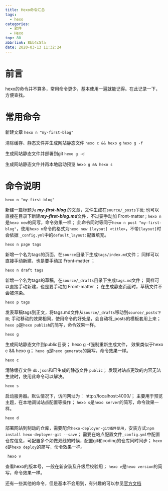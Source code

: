 ```yaml
---
title: Hexo命令汇总
tags:
  - hexo
categories:
  - 软件
  - Hexo
top: 80
abbrlink: 8bb4c5fa
date: 2020-03-13 11:32:24
---
```




# 前言
hexo的命令并不算多，常用命令更少，基本使用一遍就能记得。在此记录一下，方便查找。

# 常用命令
新建文章
`hexo n "my-first-blog"` 

清除缓存、静态文件并生成网站静态文件
`hexo c && hexo g` 
`hexo g -f`

生成网站静态文件并部署到git
`hexo g -d`  

生成网站静态文件并再本地启动预览
`hexo g && hexo s`

<!--more-->

# 命令说明
```
hexo n "my-first-blog"
```

新建一篇标题为 ***my-first-blog*** 的文章，文件生成在`source/_posts下面`;
也可以直接在目录下新建***my-first-blog.md***文件，不过要手动加 Front-matter ;
`hexo n`是`hexo new`的简写，命令效果一样；
此命令同时等同于`hexo n post "my-first-blog"`，使用`hexo n`命令的格式为`hexo new [layout] <title>`，不带`[layout]`时会依据 `_config.yml`中的`default_layout:`配置填充。

```
hexo n page tags
```

新增一个名为tags的页面，在`source`目录下生成`tags/index.md`文件；
同样可以直接手动新建，也是要手动加 Front-matter ；

```
hexo n draft tags
```

新增一个名为tags的草稿，在`source/_drafts`目录下生成`tags.md`文件；
同样可以直接手动新建，也是要手动加 Front-matter ；
在生成静态页面时，草稿文件不会被渲染。

```
hexo p tags
```

发表草稿tags到正文，将tags.md文件从`source/_drafts`移动到`source/_posts下面`;
手动移动的效果相同，使用命令的好处是，会自动将_posts的模板套用上来；
`hexo p`是`hexo publish`的简写，命令效果一样。


```
hexo g 
```

生成网站静态文件到public目录；
hexo g -f强制重新生成文件， 效果类似于hexo c && hexo g；
`hexo g`是`hexo generate`的简写，命令效果一样。

```
hexo c
```

清除缓存文件 `db.json`和已生成的静态文件 `public`；
发现对站点更改的内容无法生效时，使用此命令可以解决。

```
hexo s
```

启动服务器。默认情况下，访问网址为： http://localhost:4000/；
主要用于预览主题，在本地调试站点配置等操作；
`hexo s`是`hexo server`的简写，命令效果一样。

```
hexo d
```

部署网站到制动的仓库，需要配合`hexo-deployer-git插件使用`，安装方式:`npm install hexo-deployer-git --save`；
需要在站点配置文件`_config.yml`中配置仓库信息，可配置多个如做双线的时候，配置git和coding的仓库同时同步；
`hexo d`是`hexo deploy`的简写，命令效果一样。

```
 hexo v
```

查看hexo的版本号，一般在新安装及升级后校验用；
`hexo v`是`hexo version`的简写，命令效果一样。

还有一些其他的命令，但是基本不会用到，有兴趣的可以参见[官方文档](https://hexo.io/zh-cn/docs/commands)	
